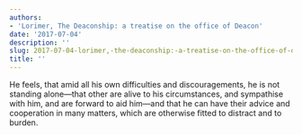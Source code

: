 ```yaml
---
authors:
- 'Lorimer, The Deaconship: a treatise on the office of Deacon'
date: '2017-07-04'
description: ''
slug: 2017-07-04-lorimer,-the-deaconship:-a-treatise-on-the-office-of-deacon
title: ''
---
```

He feels, that amid all his own difficulties and discouragements, he is not standing alone—that other are alive to his circumstances, and sympathise with him, and are forward to aid him—and that he can have their advice and cooperation in many matters, which are otherwise fitted to distract and to burden.



